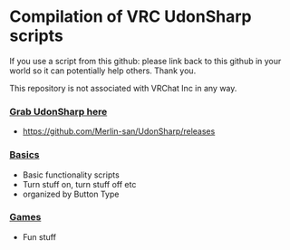 # Compilation of VRC UdonSharp scripts
If you use a script from this github:
please link back to this github in your world so it can potentially help others.
Thank you.

This repository is not associated with VRChat Inc in any way.

### [Grab UdonSharp here](https://github.com/Merlin-san/UdonSharp/releases)
- https://github.com/Merlin-san/UdonSharp/releases

### [Basics](/Basics/)
- Basic functionality scripts
- Turn stuff on, turn stuff off etc
- organized by Button Type
### [Games](/Games)
- Fun stuff
